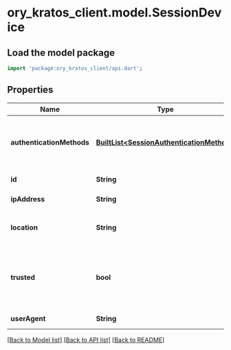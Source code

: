 # ory_kratos_client.model.SessionDevice

## Load the model package
```dart
import 'package:ory_kratos_client/api.dart';
```

## Properties
Name | Type | Description | Notes
------------ | ------------- | ------------- | -------------
**authenticationMethods** | [**BuiltList&lt;SessionAuthenticationMethod&gt;**](SessionAuthenticationMethod.md) | A list of authenticators which were used to authenticate the session. | [optional] 
**id** | **String** | Device record ID | 
**ipAddress** | **String** | IPAddress of the client | [optional] 
**location** | **String** | Geo Location corresponding to the IP Address | [optional] 
**trusted** | **bool** | Is this device trusted? (only matters if this device submitted aal2+ credentials) | [optional] 
**userAgent** | **String** | UserAgent of the client | [optional] 

[[Back to Model list]](../README.md#documentation-for-models) [[Back to API list]](../README.md#documentation-for-api-endpoints) [[Back to README]](../README.md)


